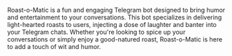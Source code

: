 Roast-o-Matic is a fun and engaging Telegram bot designed to bring humor and entertainment to your conversations. 
This bot specializes in delivering light-hearted roasts to users, injecting a dose of laughter and banter into your Telegram chats. 
Whether you're looking to spice up your conversations or simply enjoy a good-natured roast, Roast-o-Matic is here to add a touch of wit and humor.
